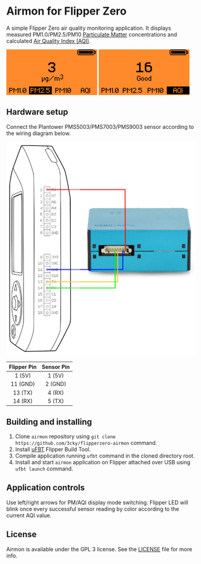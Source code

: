 # Airmon for Flipper Zero

A simple Flipper Zero air quality monitoring application. 
It displays measured PM1.0/PM2.5/PM10 [Particulate Matter] concentrations 
and calculated [Air Quality Index (AQI)].

<div align="left">
<img src="images/screen_pm25.png" width="240">
<img src="images/screen_aqi.png" width="240">
</div>

## Hardware setup

Connect the Plantower PMS5003/PMS7003/PMS9003 sensor according to the wiring diagram below.

<div align="left">
<img src="images/wiring.png" width="500">
</div>

| Flipper Pin | Sensor Pin |
|:-----------:|:----------:|
| 1 (5V)      | 1 (5V)     |
| 11 (GND)    | 2 (GND)    |
| 13 (TX)     | 4 (RX)     |
| 14 (RX)     | 5 (TX)     |

## Building and installing

1. Clone `airmon` repository using `git clone https://github.com/3cky/flipperzero-airmon` command.
2. Install [uFBT] Flipper Build Tool.
3. Compile application running `ufbt` command in the cloned directory root.
4. Install and start `airmon` application on Flipper attached over USB using `ufbt launch` command.

## Application controls

Use left/right arrows for PM/AQI display mode switching. 
Flipper LED will blink once every successful sensor reading by color according to the current AQI value.

## License

Airmon is available under the GPL 3 license. See the [LICENSE](LICENSE) file for more info.

[Particulate Matter]: https://www.epa.gov/pm-pollution/particulate-matter-pm-basics
[Air Quality Index (AQI)]: https://www.airnow.gov/aqi/aqi-basics/
[uFBT]: https://github.com/flipperdevices/flipperzero-ufbt
